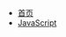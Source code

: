 * [首页](/README)
* [JavaScript](./JS/JS-ch.md)
<!-- * [Git](./Git/git-zh.md)
* [浏览器](./Browser/browser-ch.md)
* [计算机网络](./Network/Network-zh.md)
* [性能优化](./Performance/performance-ch.md)
* [算法](/Algorithm/algorithm-ch.md)
* [数据结构](./DataStruct/dataStruct-zh.md) -->
<!-- * [CSS](/JS/JS-ch) -->